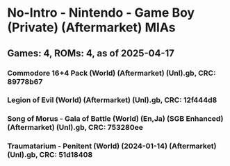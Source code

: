 # No-Intro - Nintendo - Game Boy (Private) (Aftermarket) MIAs
## Games: 4, ROMs: 4, as of 2025-04-17

### Commodore 16+4 Pack (World) (Aftermarket) (Unl).gb, CRC: 89778b67
### Legion of Evil (World) (Aftermarket) (Unl).gb, CRC: 12f444d8
### Song of Morus - Gala of Battle (World) (En,Ja) (SGB Enhanced) (Aftermarket) (Unl).gb, CRC: 753280ee
### Traumatarium - Penitent (World) (2024-01-14) (Aftermarket) (Unl).gb, CRC: 51d18408
